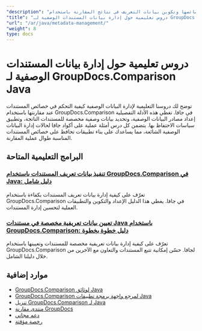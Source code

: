 ```yaml
---
"description": "تعلم كيفية العمل مع بيانات التعريف الخاصة بالمستندات وخصائصها وتكوين بيانات التعريف في نتائج المقارنة باستخدام GroupDocs.Comparison لـ Java."
"title": "دروس تعليمية حول إدارة بيانات المستندات الوصفية لـ GroupDocs.Comparison Java"
"url": "/ar/java/metadata-management/"
"weight": 8
type: docs
---
```

# دروس تعليمية حول إدارة بيانات المستندات الوصفية لـ GroupDocs.Comparison Java

توضح لك دروسنا التعليمية لإدارة البيانات الوصفية كيفية التحكم في خصائص المستندات عند مقارنتها باستخدام GroupDocs.Comparison في جافا. تغطي هذه الأدلة التفصيلية إعداد مصادر البيانات الوصفية، وتحديد بيانات وصفية مخصصة للمستندات الناتجة، وتطبيق سياسات الاحتفاظ بها. يتضمن كل درس أمثلة عملية على أكواد جافا لحالات إدارة البيانات الوصفية الشائعة، مما يساعدك على بناء تطبيقات تحافظ على خصائص المستندات المناسبة طوال عملية المقارنة.

## البرامج التعليمية المتاحة

### [تنفيذ بيانات تعريف المستندات باستخدام GroupDocs.Comparison في Java: دليل شامل](./implement-metadata-groupdocs-comparison-java-guide/)
تعرّف على كيفية إدارة بيانات تعريف المستندات بكفاءة باستخدام GroupDocs.Comparison في جافا. يغطي هذا الدليل الإعداد والتكوين والتطبيقات العملية لتحسين إدارة المستندات.

### [تعيين بيانات تعريفية مخصصة في مستندات Java باستخدام GroupDocs.Comparison: دليل خطوة بخطوة](./groupdocs-comparison-java-custom-metadata-guide/)
تعرّف على كيفية إدارة بيانات تعريفية مخصصة للمستندات وتعيينها باستخدام GroupDocs.Comparison لجافا. حسّن إمكانية تتبع المستندات والتعاون مع الآخرين من خلال دليلنا الشامل.

## موارد إضافية

- [GroupDocs.Comparison لوثائق Java](https://docs.groupdocs.com/comparison/java/)
- [GroupDocs.Comparison لمرجع واجهة برمجة تطبيقات Java](https://reference.groupdocs.com/comparison/java/)
- [تنزيل GroupDocs.Comparison لـ Java](https://releases.groupdocs.com/comparison/java/)
- [منتدى مقارنة GroupDocs](https://forum.groupdocs.com/c/comparison)
- [دعم مجاني](https://forum.groupdocs.com/)
- [رخصة مؤقتة](https://purchase.groupdocs.com/temporary-license/)